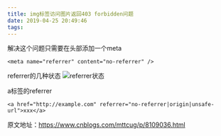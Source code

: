 ```yaml
---
title: img标签访问图片返回403 forbidden问题
date: 2019-04-25 20:49:46
tags: 
---
```

解决这个问题只需要在头部添加一个meta 

`<meta name="referrer" content="no-referrer" />`
<!--more-->

referrer的几种状态
![referrer状态](/images/img403.png) 

a标签的referrer

`<a href="http://example.com" referrer="no-referrer|origin|unsafe-url">xxx</a>`


原文地址：https://www.cnblogs.com/mttcug/p/8109036.html